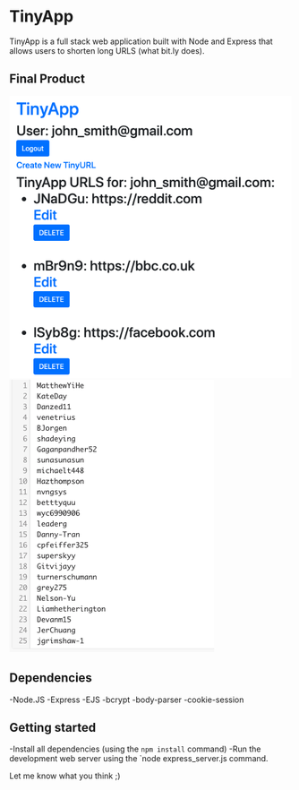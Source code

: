 # TinyApp

TinyApp is a full stack web application built with Node and Express that allows users to shorten long URLS (what bit.ly does).

## Final Product
!["Screenshot of users page"](https://github.com/Danzed11/TinyApp/blob/master/Screenshots/Examples-URLs.png##)
!["Screenshot of home page"](https://github.com/Danzed11/TinyApp/blob/master/Screenshots/Screen%20Shot%202019-05-06%20at%208.15.32%20PM.png)
## Dependencies
-Node.JS
-Express
-EJS
-bcrypt
-body-parser
-cookie-session

## Getting started
-Install all dependencies (using the `npm install` command)
-Run the development web server using the `node express_server.js command.

Let me know what you think ;)
